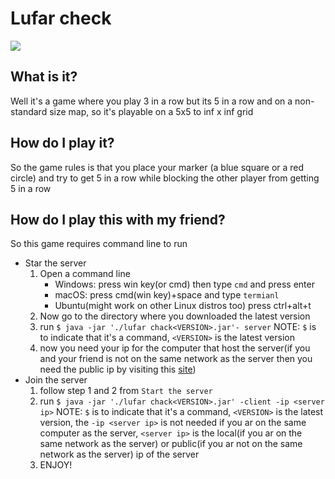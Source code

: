 # Lufar check
![](https://img.shields.io/badge/using-org.json-blue?logo=json)
## What is it?
Well it's a game where you play 3 in a row but its 5 in a row and on a non-standard size map, so it's playable on a 5x5 to inf x inf grid
## How do I play it?
So the game rules is that you place your marker (a blue square or a red circle) and try to get 5 in a row while blocking the other player
from getting 5 in a row
## How do I play this with my friend?
So this game requires command line to run
- Star the server
  1. Open a command line
     - Windows: press win key(or cmd) then type `cmd` and press enter
     - macOS: press cmd(win key)+space and type `termianl`
     - Ubuntu(might work on other Linux distros too) press ctrl+alt+t
  2. Now go to the directory where you downloaded the latest version
  3. run `$ java -jar './lufar chack<VERSION>.jar'- server` NOTE: `$` is to indicate that it's a command, `<VERSION>` is the latest version
  4. now you need your ip for the computer that host the server(if you and your friend is not on the same network as the server then you need the public ip by visiting this [site](https://www.whatismyip.com/))
- Join the server
  1. follow step 1 and 2 from `Start the server`
  2. run `$ java -jar './lufar chack<VERSION>.jar' -client -ip <server ip>` NOTE: `$` is to indicate that it's a command, `<VERSION>` is the latest version, the `-ip <server ip>` is not needed if you ar on the same computer as the server,
  `<server ip>` is the local(if you ar on the same network as the server) or public(if you ar not on the same network as the server) ip of the server
  3. ENJOY!